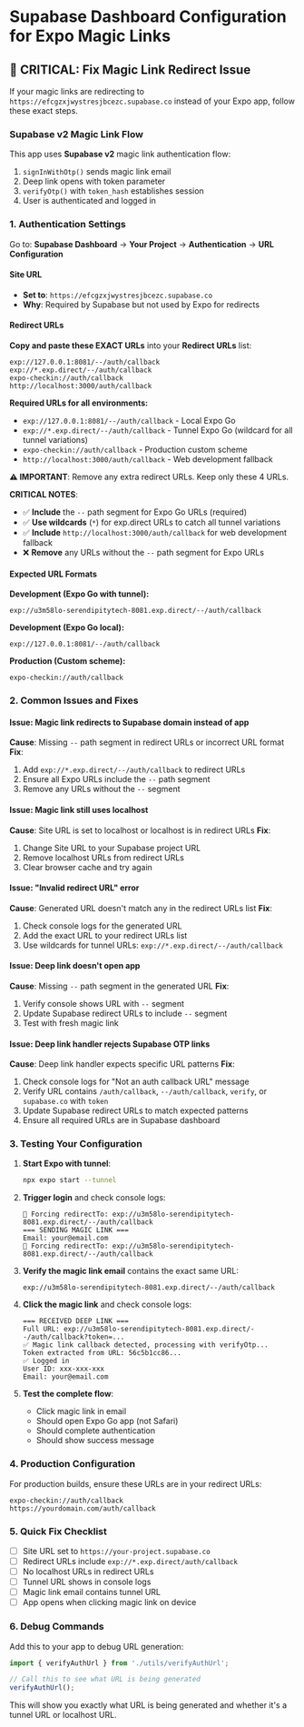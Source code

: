 # Supabase Dashboard Configuration for Expo Magic Links

## 🚨 CRITICAL: Fix Magic Link Redirect Issue

If your magic links are redirecting to `https://efcgzxjwystresjbcezc.supabase.co` instead of your Expo app, follow these exact steps.

### Supabase v2 Magic Link Flow

This app uses **Supabase v2** magic link authentication flow:
1. `signInWithOtp()` sends magic link email
2. Deep link opens with token parameter
3. `verifyOtp()` with `token_hash` establishes session
4. User is authenticated and logged in

### 1. Authentication Settings

Go to: **Supabase Dashboard** → **Your Project** → **Authentication** → **URL Configuration**

#### Site URL
- **Set to**: `https://efcgzxjwystresjbcezc.supabase.co`
- **Why**: Required by Supabase but not used by Expo for redirects

#### Redirect URLs
**Copy and paste these EXACT URLs** into your **Redirect URLs** list:

```
exp://127.0.0.1:8081/--/auth/callback
exp://*.exp.direct/--/auth/callback
expo-checkin://auth/callback
http://localhost:3000/auth/callback
```

**Required URLs for all environments:**
- `exp://127.0.0.1:8081/--/auth/callback` - Local Expo Go
- `exp://*.exp.direct/--/auth/callback` - Tunnel Expo Go (wildcard for all tunnel variations)
- `expo-checkin://auth/callback` - Production custom scheme
- `http://localhost:3000/auth/callback` - Web development fallback

**⚠️ IMPORTANT**: Remove any extra redirect URLs. Keep only these 4 URLs.

**CRITICAL NOTES**: 
- ✅ **Include** the `--` path segment for Expo Go URLs (required)
- ✅ **Use wildcards** (`*`) for exp.direct URLs to catch all tunnel variations
- ✅ **Include** `http://localhost:3000/auth/callback` for web development fallback
- ❌ **Remove** any URLs without the `--` path segment for Expo URLs

#### Expected URL Formats

**Development (Expo Go with tunnel):**
```
exp://u3m58lo-serendipitytech-8081.exp.direct/--/auth/callback
```

**Development (Expo Go local):**
```
exp://127.0.0.1:8081/--/auth/callback
```

**Production (Custom scheme):**
```
expo-checkin://auth/callback
```

### 2. Common Issues and Fixes

#### Issue: Magic link redirects to Supabase domain instead of app
**Cause**: Missing `--` path segment in redirect URLs or incorrect URL format
**Fix**: 
1. Add `exp://*.exp.direct/--/auth/callback` to redirect URLs
2. Ensure all Expo URLs include the `--` path segment
3. Remove any URLs without the `--` segment

#### Issue: Magic link still uses localhost
**Cause**: Site URL is set to localhost or localhost is in redirect URLs
**Fix**: 
1. Change Site URL to your Supabase project URL
2. Remove localhost URLs from redirect URLs
3. Clear browser cache and try again

#### Issue: "Invalid redirect URL" error
**Cause**: Generated URL doesn't match any in the redirect URLs list
**Fix**: 
1. Check console logs for the generated URL
2. Add the exact URL to your redirect URLs list
3. Use wildcards for tunnel URLs: `exp://*.exp.direct/--/auth/callback`

#### Issue: Deep link doesn't open app
**Cause**: Missing `--` path segment in the generated URL
**Fix**: 
1. Verify console shows URL with `--` segment
2. Update Supabase redirect URLs to include `--` segment
3. Test with fresh magic link

#### Issue: Deep link handler rejects Supabase OTP links
**Cause**: Deep link handler expects specific URL patterns
**Fix**: 
1. Check console logs for "Not an auth callback URL" message
2. Verify URL contains `/auth/callback`, `--/auth/callback`, `verify`, or `supabase.co` with `token`
3. Update Supabase redirect URLs to match expected patterns
4. Ensure all required URLs are in Supabase dashboard

### 3. Testing Your Configuration

1. **Start Expo with tunnel**:
   ```bash
   npx expo start --tunnel
   ```

2. **Trigger login** and check console logs:
   ```
   🔗 Forcing redirectTo: exp://u3m58lo-serendipitytech-8081.exp.direct/--/auth/callback
   === SENDING MAGIC LINK ===
   Email: your@email.com
   🔗 Forcing redirectTo: exp://u3m58lo-serendipitytech-8081.exp.direct/--/auth/callback
   ```

3. **Verify the magic link email** contains the exact same URL:
   ```
   exp://u3m58lo-serendipitytech-8081.exp.direct/--/auth/callback
   ```

4. **Click the magic link** and check console logs:
   ```
   === RECEIVED DEEP LINK ===
   Full URL: exp://u3m58lo-serendipitytech-8081.exp.direct/--/auth/callback?token=...
   ✅ Magic link callback detected, processing with verifyOtp...
   Token extracted from URL: 56c5b1cc86...
   ✅ Logged in
   User ID: xxx-xxx-xxx
   Email: your@email.com
   ```

5. **Test the complete flow**:
   - Click magic link in email
   - Should open Expo Go app (not Safari)
   - Should complete authentication
   - Should show success message

### 4. Production Configuration

For production builds, ensure these URLs are in your redirect URLs:
```
expo-checkin://auth/callback
https://yourdomain.com/auth/callback
```

### 5. Quick Fix Checklist

- [ ] Site URL set to `https://your-project.supabase.co`
- [ ] Redirect URLs include `exp://*.exp.direct/auth/callback`
- [ ] No localhost URLs in redirect URLs
- [ ] Tunnel URL shows in console logs
- [ ] Magic link email contains tunnel URL
- [ ] App opens when clicking magic link on device

### 6. Debug Commands

Add this to your app to debug URL generation:

```typescript
import { verifyAuthUrl } from './utils/verifyAuthUrl';

// Call this to see what URL is being generated
verifyAuthUrl();
```

This will show you exactly what URL is being generated and whether it's a tunnel URL or localhost URL.
